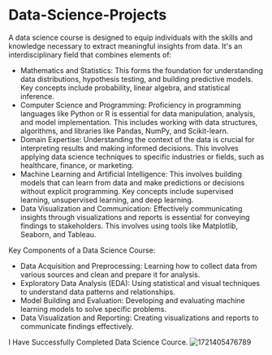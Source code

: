 # Data-Science-Projects
A data science course is designed to equip individuals with the skills and knowledge necessary to extract meaningful insights from data. 
It's an interdisciplinary field that combines elements of:

* Mathematics and Statistics:
   This forms the foundation for understanding data distributions, hypothesis testing, and building predictive models.
   Key concepts include probability, linear algebra, and statistical inference.
* Computer Science and Programming:
    Proficiency in programming languages like Python or R is essential for data manipulation, analysis, and model implementation.
    This includes working with data structures, algorithms, and libraries like Pandas, NumPy, and Scikit-learn.
* Domain Expertise:
    Understanding the context of the data is crucial for interpreting results and making informed decisions.
    This involves applying data science techniques to specific industries or fields, such as healthcare, finance, or marketing.
* Machine Learning and Artificial Intelligence:
    This involves building models that can learn from data and make predictions or decisions without explicit programming.
    Key concepts include supervised learning, unsupervised learning, and deep learning.
* Data Visualization and Communication:
    Effectively communicating insights through visualizations and reports is essential for conveying findings to stakeholders.
    This involves using tools like Matplotlib, Seaborn, and Tableau.
    
Key Components of a Data Science Course:
  * Data Acquisition and Preprocessing: Learning how to collect data from various sources and clean and prepare it for analysis.
  * Exploratory Data Analysis (EDA): Using statistical and visual techniques to understand data patterns and relationships.
  * Model Building and Evaluation: Developing and evaluating machine learning models to solve specific problems.
  * Data Visualization and Reporting: Creating visualizations and reports to communicate findings effectively.

I Have Successfully Completed Data Science Cource.
![1721405476789](https://github.com/user-attachments/assets/c1f084ba-96ef-445e-aa86-95a972957282)
